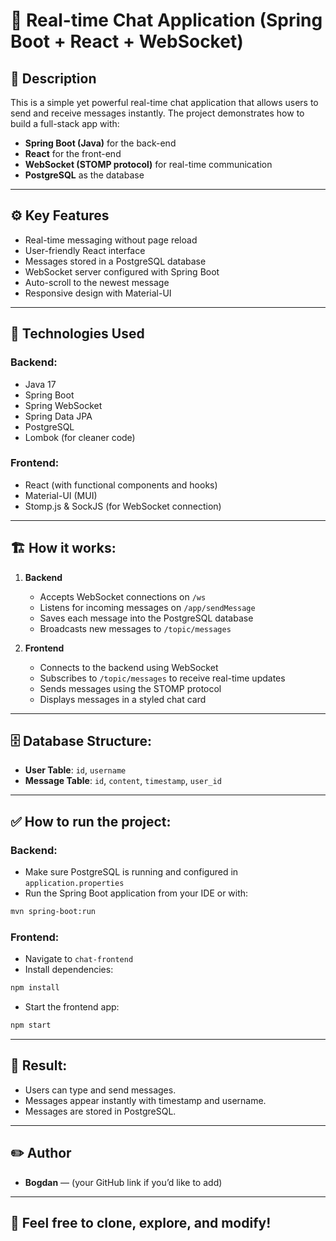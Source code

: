 # 📡 Real-time Chat Application (Spring Boot + React + WebSocket)

## 📝 Description
This is a simple yet powerful real-time chat application that allows users to send and receive messages instantly. The project demonstrates how to build a full-stack app with:

- **Spring Boot (Java)** for the back-end
- **React** for the front-end
- **WebSocket (STOMP protocol)** for real-time communication
- **PostgreSQL** as the database

---

## ⚙️ Key Features
- Real-time messaging without page reload
- User-friendly React interface
- Messages stored in a PostgreSQL database
- WebSocket server configured with Spring Boot
- Auto-scroll to the newest message
- Responsive design with Material-UI

---

## 🚀 Technologies Used
### Backend:
- Java 17
- Spring Boot
- Spring WebSocket
- Spring Data JPA
- PostgreSQL
- Lombok (for cleaner code)

### Frontend:
- React (with functional components and hooks)
- Material-UI (MUI)
- Stomp.js & SockJS (for WebSocket connection)

---

## 🏗️ How it works:
1. **Backend**
   - Accepts WebSocket connections on `/ws`
   - Listens for incoming messages on `/app/sendMessage`
   - Saves each message into the PostgreSQL database
   - Broadcasts new messages to `/topic/messages`

2. **Frontend**
   - Connects to the backend using WebSocket
   - Subscribes to `/topic/messages` to receive real-time updates
   - Sends messages using the STOMP protocol
   - Displays messages in a styled chat card

---

## 🗄️ Database Structure:
- **User Table**: `id`, `username`
- **Message Table**: `id`, `content`, `timestamp`, `user_id`

---

## ✅ How to run the project:

### Backend:
- Make sure PostgreSQL is running and configured in `application.properties`
- Run the Spring Boot application from your IDE or with:
```bash
mvn spring-boot:run
```

### Frontend:
- Navigate to `chat-frontend`
- Install dependencies:
```bash
npm install
```
- Start the frontend app:
```bash
npm start
```

---

## 📸 Result:
- Users can type and send messages.
- Messages appear instantly with timestamp and username.
- Messages are stored in PostgreSQL.

---

## ✏️ Author
- **Bogdan** — (your GitHub link if you’d like to add)

---

## 🌟 Feel free to clone, explore, and modify!
